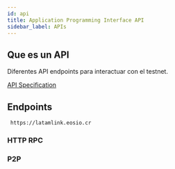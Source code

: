 ```yaml
---
id: api
title: Application Programming Interface API
sidebar_label: APIs
---
```


## Que es un API

Diferentes API endpoints para interactuar con el testnet.

[API Specification](https://developers.eos.io/manuals/eos/latest/nodeos/plugins/chain_api_plugin/api-reference/index)


## Endpoints 

	 https://latamlink.eosio.cr

### HTTP RPC 

### P2P

